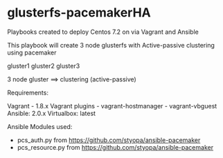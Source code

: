 # glusterfs-pacemakerHA

Playbooks created to deploy Centos 7.2 on via Vagrant and Ansible

This playbook will create 3 node glusterfs with Active-passive clustering using pacemaker

gluster1
gluster2 
gluster3

3 node gluster ==> clustering (active-passive)

Requirements:

Vagrant - 1.8.x
Vagrant plugins - vagrant-hostmanager
                - vagrant-vbguest
Ansible: 2.0.x
Virtualbox: latest
           
Ansible Modules used:
 - pcs_auth.py from https://github.com/styopa/ansible-pacemaker
 - pcs_resource.py from https://github.com/styopa/ansible-pacemaker




